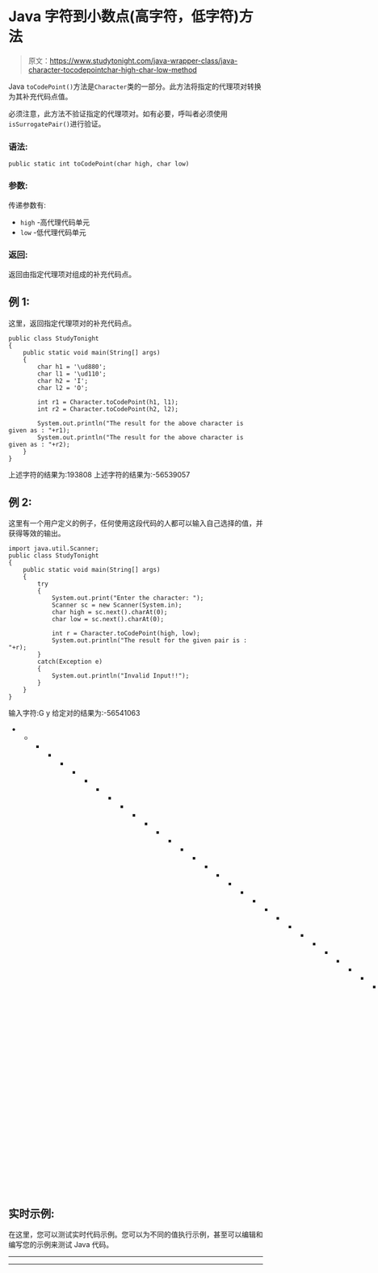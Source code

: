 # Java 字符到小数点(高字符，低字符)方法

> 原文：<https://www.studytonight.com/java-wrapper-class/java-character-tocodepointchar-high-char-low-method>

Java `toCodePoint()`方法是`Character`类的一部分。此方法将指定的代理项对转换为其补充代码点值。

必须注意，此方法不验证指定的代理项对。如有必要，呼叫者必须使用`isSurrogatePair()`进行验证。

### 语法:

```
public static int toCodePoint(char high, char low)
```

### 参数:

传递参数有:

*   `high` -高代理代码单元
*   `low` -低代理代码单元

### 返回:

返回由指定代理项对组成的补充代码点。

## 例 1:

这里，返回指定代理项对的补充代码点。

```
public class StudyTonight
{  
	public static void main(String[] args)
	{  
		char h1 = '\ud880';  
		char l1 = '\ud110';   
		char h2 = 'I';  
		char l2 = 'O';   

		int r1 = Character.toCodePoint(h1, l1);  
		int r2 = Character.toCodePoint(h2, l2);          

		System.out.println("The result for the above character is given as : "+r1);  
		System.out.println("The result for the above character is given as : "+r2);  
	}  
}
```

上述字符的结果为:193808
上述字符的结果为:-56539057

## 例 2:

这里有一个用户定义的例子，任何使用这段代码的人都可以输入自己选择的值，并获得等效的输出。

```
import java.util.Scanner; 
public class StudyTonight
{  
	public static void main(String[] args)
	{  
		try
		{
			System.out.print("Enter the character: ");  
			Scanner sc = new Scanner(System.in);         
			char high = sc.next().charAt(0);  
			char low = sc.next().charAt(0);

			int r = Character.toCodePoint(high, low);
			System.out.println("The result for the given pair is : "+r);  
		}
		catch(Exception e)
		{
			System.out.println("Invalid Input!!");
		}
	}  
}
```

输入字符:G y
给定对的结果为:-56541063
* * * * * * * * * * * * * * * * * * * * * * * * * * * * * * * * * * * * *给定对的结果为:-56556487

## 实时示例:

在这里，您可以测试实时代码示例。您可以为不同的值执行示例，甚至可以编辑和编写您的示例来测试 Java 代码。

* * *

* * *